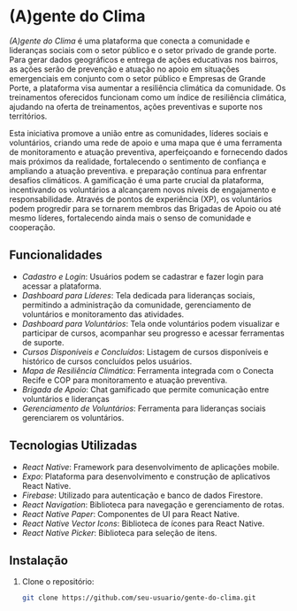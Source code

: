 # (A)gente do Clima

*(A)gente do Clima* é uma plataforma que conecta a comunidade e lideranças sociais com o setor público e o setor privado de grande porte. Para gerar dados geográficos e entrega de ações educativas nos bairros, as ações serão de prevenção e atuação no apoio em situações emergenciais  em conjunto com o setor público e Empresas de Grande Porte, a plataforma visa aumentar a resiliência climática da comunidade. Os treinamentos oferecidos funcionam como um índice de resiliência climática, ajudando na oferta de treinamentos, ações preventivas e suporte nos territórios.

Esta iniciativa promove a união entre as comunidades, líderes sociais e voluntários, criando uma rede de apoio e uma mapa que é uma ferramenta de monitoramento e atuação preventiva, aperfeiçoando e fornecendo dados mais próximos da realidade, fortalecendo o sentimento de confiança e ampliando a atuação preventiva. e preparação contínua para enfrentar desafios climáticos. A gamificação é uma parte crucial da plataforma, incentivando os voluntários a alcançarem novos níveis de engajamento e responsabilidade. Através de pontos de experiência (XP), os voluntários podem progredir para se tornarem membros das Brigadas de Apoio ou até mesmo líderes, fortalecendo ainda mais o senso de comunidade e cooperação.

## Funcionalidades

- *Cadastro e Login*: Usuários podem se cadastrar e fazer login para acessar a plataforma.
- *Dashboard para Líderes*: Tela dedicada para lideranças sociais, permitindo a administração da comunidade, gerenciamento de voluntários e monitoramento das atividades.
- *Dashboard para Voluntários*: Tela onde voluntários podem visualizar e participar de cursos, acompanhar seu progresso e acessar ferramentas de suporte.
- *Cursos Disponíveis e Concluídos*: Listagem de cursos disponíveis e histórico de cursos concluídos pelos usuários.
- *Mapa de Resiliência Climática*: Ferramenta integrada com o Conecta Recife e COP para monitoramento e atuação preventiva.
- *Brigada de Apoio*: Chat gamificado que permite comunicação entre voluntários e lideranças
- *Gerenciamento de Voluntários*: Ferramenta para lideranças sociais gerenciarem os voluntários.

## Tecnologias Utilizadas

- *React Native*: Framework para desenvolvimento de aplicações mobile.
- *Expo*: Plataforma para desenvolvimento e construção de aplicativos React Native.
- *Firebase*: Utilizado para autenticação e banco de dados Firestore.
- *React Navigation*: Biblioteca para navegação e gerenciamento de rotas.
- *React Native Paper*: Componentes de UI para React Native.
- *React Native Vector Icons*: Biblioteca de ícones para React Native.
- *React Native Picker*: Biblioteca para seleção de itens.

## Instalação

1. Clone o repositório:
   ```bash
   git clone https://github.com/seu-usuario/gente-do-clima.git